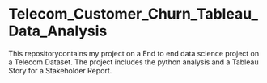 # Telecom_Customer_Churn_Tableau_Data_Analysis
This repositorycontains my project on a End to end data science project on a Telecom Dataset. The project includes the python analysis and a Tableau Story for a Stakeholder Report.
